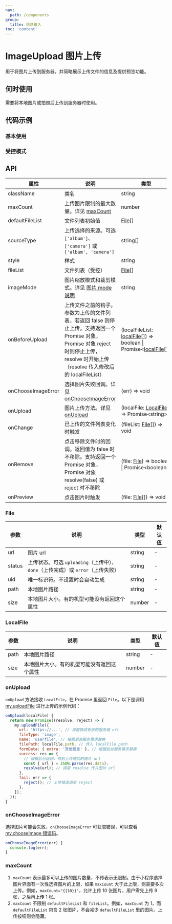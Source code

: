 ```yaml
---
nav:
  path: /components
group:
  title: 信息输入
toc: 'content'
---
```


# ImageUpload 图片上传

<code src="../../docs/components/compatibility.tsx" inline="true"></code>

用于将图片上传到服务器，并简略展示上传文件的信息及提供预览功能。

## 何时使用

需要将本地图片或拍照后上传到服务器时使用。

## 代码示例

### 基本使用

<code src='pages/ImageUpload/index'></code>

### 受控模式

<code src='pages/ImageUploadControl/index'></code>

## API

| 属性 | 说明 | 类型 | 默认值 |
| ------ | -------- | ------ | ------- |
| className | 类名 | string | - | 
| maxCount | 上传图片限制的最大数量。详见 [maxCount](#maxcount) | number | - | 
| defaultFileList | 文件列表初始值 | [File](#file)[] | [] | 
| sourceType | 上传选择的来源。可选 `['album']`、`['camera']` 或 `['album', 'camera']` | string[] | ['album', 'camera'] | 
| style | 样式 | string | - | 
| fileList | 文件列表（受控） | [File](#file)[] | - | 
| imageMode | 图片缩放模式和裁剪模式。详见 [图片 mode 说明](https://opendocs.alipay.com/mini/component/image#mode) | string | scaleToFill | 
| onBeforeUpload | 上传文件之前的钩子。参数为上传的文件列表，若返回 false 则停止上传。支持返回一个 Promise 对象，Promise 对象 reject 时则停止上传，resolve 时开始上传（resolve 传入修改后的 localFileList） | (localFileList: [localFile](#localfile)[]) => boolean \| Promise<[localFile](#localfile)[]> | - | 
| onChooseImageError | 选择图片失败回调。详见 [onChooseImageError](###onChooseImageError) | (err) => void | - | 
| onUpload | 图片上传方法。详见 [onUpload](#onupload) | (localFile: [LocalFile](#localfile)) => Promise\<string\> | - | 
| onChange | 已上传的文件列表变化时触发 | (fileList: [File](#file)[]) => void | - | 
| onRemove | 点击移除文件时的回调。返回值为 false 时不移除。支持返回一个 Promise 对象，Promise 对象 resolve(false) 或 reject 时不移除 | (file: [File](#file)) => boolean \| Promise\<boolean\> | - | 
| onPreview | 点击图片时触发 | (file: [File](#file)[]) => void | - | 

### File

| 参数 | 说明 | 类型 | 默认值 |
| ------ | ------- | ------ | ------- |
| url | 图片 url | string | - | 
| status | 上传状态。可选 `uploading`（上传中）、`done`（上传完成）或 `error`（上传失败） | string | - | 
| uid | 唯一标识符。不设置时会自动生成 | string | - | 
| path | 本地图片路径 | string | - | 
| size | 本地图片大小。有的机型可能没有返回这个属性 | number | - | 

### LocalFile

| 参数 | 说明 | 类型 | 默认值 |
| ----- | ----- | ----- | ----- |
| path | 本地图片路径 | string | - | 
| size | 本地图片大小。有的机型可能没有返回这个属性 | number | - | 

### onUpload

`onUpload` 方法接收 `LocalFile`，在 Promise 里返回 `File`。以下是调用 [my.uploadFile](https://opendocs.alipay.com/mini/api/kmq4hc) 进行上传的示例代码：

```js
onUpload(localFile) {
  return new Promise((resolve, reject) => {
    my.uploadFile({
      url: 'https://...', // 请替换成有效的服务端 url
      fileType: 'image',
      name: 'userfile', // 根据后台服务需求替换
      filePath: localFile.path, // 传入 localFile.path
      formData: { extra: '其他信息' }, // 根据后台服务需求替换
      success: res => {
        // 根据后台返回，得到上传成功的图片 url
        const { url } = JSON.parse(res.data);
        resolve(url); // 调用 resolve 传入图片 url
      },
      fail: err => {
        reject(); // 上传错误调用 reject
      },
    });
  });
}
```

### onChooseImageError

选择图片可能会失败，`onChooseImageError` 可获取错误，可以查看 [my.chooseImage 错误码](https://opendocs.alipay.com/mini/api/media/image/my.chooseimage#%E9%94%99%E8%AF%AF%E7%A0%81)。

```js
onChooseImageError(err) {
  console.log(err);
}
```

### maxCount

1. `maxCount` 表示最多可以上传的图片数量，不传表示无限制。由于小程序选择图片界面有一次性选择图片的上限，如果 `maxCount` 大于此上限，则需要多次上传。例如，`maxCount="{{10}}"`，允许上传 10 张图片，用户需先上传 9 张，之后再上传 1 张。
2. `maxCount` 不限制 `defaultFileList` 和 `fileList`。例如，`maxCount` 为 1，而 `defaultFileList` 包含 2 张图片，不会减少 `defaultFileList` 里的图片。上传按钮则会隐藏。

